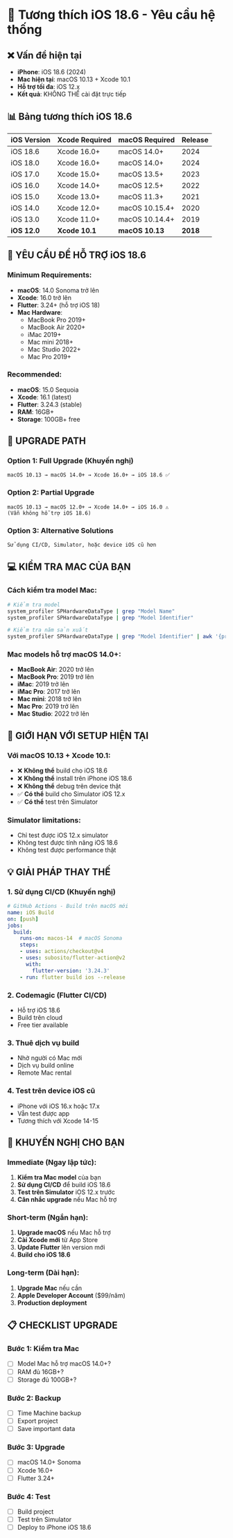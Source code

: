 # 📱 Tương thích iOS 18.6 - Yêu cầu hệ thống

## ❌ Vấn đề hiện tại
- **iPhone**: iOS 18.6 (2024)
- **Mac hiện tại**: macOS 10.13 + Xcode 10.1
- **Hỗ trợ tối đa**: iOS 12.x
- **Kết quả**: KHÔNG THỂ cài đặt trực tiếp

## 📊 Bảng tương thích iOS 18.6

| iOS Version | Xcode Required | macOS Required | Release |
|-------------|----------------|----------------|---------|
| iOS 18.6 | Xcode 16.0+ | macOS 14.0+ | 2024 |
| iOS 18.0 | Xcode 16.0+ | macOS 14.0+ | 2024 |
| iOS 17.0 | Xcode 15.0+ | macOS 13.5+ | 2023 |
| iOS 16.0 | Xcode 14.0+ | macOS 12.5+ | 2022 |
| iOS 15.0 | Xcode 13.0+ | macOS 11.3+ | 2021 |
| iOS 14.0 | Xcode 12.0+ | macOS 10.15.4+ | 2020 |
| iOS 13.0 | Xcode 11.0+ | macOS 10.14.4+ | 2019 |
| **iOS 12.0** | **Xcode 10.1** | **macOS 10.13** | **2018** |

## 🎯 YÊU CẦU ĐỂ HỖ TRỢ iOS 18.6

### Minimum Requirements:
- **macOS**: 14.0 Sonoma trở lên
- **Xcode**: 16.0 trở lên  
- **Flutter**: 3.24+ (hỗ trợ iOS 18)
- **Mac Hardware**: 
  - MacBook Pro 2019+
  - MacBook Air 2020+
  - iMac 2019+
  - Mac mini 2018+
  - Mac Studio 2022+
  - Mac Pro 2019+

### Recommended:
- **macOS**: 15.0 Sequoia
- **Xcode**: 16.1 (latest)
- **Flutter**: 3.24.3 (stable)
- **RAM**: 16GB+
- **Storage**: 100GB+ free

## 🔄 UPGRADE PATH

### Option 1: Full Upgrade (Khuyến nghị)
```
macOS 10.13 → macOS 14.0+ → Xcode 16.0+ → iOS 18.6 ✅
```

### Option 2: Partial Upgrade
```
macOS 10.13 → macOS 12.0+ → Xcode 14.0+ → iOS 16.0 ⚠️
(Vẫn không hỗ trợ iOS 18.6)
```

### Option 3: Alternative Solutions
```
Sử dụng CI/CD, Simulator, hoặc device iOS cũ hơn
```

## 💻 KIỂM TRA MAC CỦA BẠN

### Cách kiểm tra model Mac:
```bash
# Kiểm tra model
system_profiler SPHardwareDataType | grep "Model Name"
system_profiler SPHardwareDataType | grep "Model Identifier"

# Kiểm tra năm sản xuất
system_profiler SPHardwareDataType | grep "Model Identifier" | awk '{print $3}'
```

### Mac models hỗ trợ macOS 14.0+:
- **MacBook Air**: 2020 trở lên
- **MacBook Pro**: 2019 trở lên  
- **iMac**: 2019 trở lên
- **iMac Pro**: 2017 trở lên
- **Mac mini**: 2018 trở lên
- **Mac Pro**: 2019 trở lên
- **Mac Studio**: 2022 trở lên

## 🚫 GIỚI HẠN VỚI SETUP HIỆN TẠI

### Với macOS 10.13 + Xcode 10.1:
- ❌ **Không thể** build cho iOS 18.6
- ❌ **Không thể** install trên iPhone iOS 18.6
- ❌ **Không thể** debug trên device thật
- ✅ **Có thể** build cho Simulator iOS 12.x
- ✅ **Có thể** test trên Simulator

### Simulator limitations:
- Chỉ test được iOS 12.x simulator
- Không test được tính năng iOS 18.6
- Không test được performance thật

## 💡 GIẢI PHÁP THAY THẾ

### 1. Sử dụng CI/CD (Khuyến nghị)
```yaml
# GitHub Actions - Build trên macOS mới
name: iOS Build
on: [push]
jobs:
  build:
    runs-on: macos-14  # macOS Sonoma
    steps:
    - uses: actions/checkout@v4
    - uses: subosito/flutter-action@v2
      with:
        flutter-version: '3.24.3'
    - run: flutter build ios --release
```

### 2. Codemagic (Flutter CI/CD)
- Hỗ trợ iOS 18.6
- Build trên cloud
- Free tier available

### 3. Thuê dịch vụ build
- Nhờ người có Mac mới
- Dịch vụ build online
- Remote Mac rental

### 4. Test trên device iOS cũ
- iPhone với iOS 16.x hoặc 17.x
- Vẫn test được app
- Tương thích với Xcode 14-15

## 🎯 KHUYẾN NGHỊ CHO BẠN

### Immediate (Ngay lập tức):
1. **Kiểm tra Mac model** của bạn
2. **Sử dụng CI/CD** để build iOS 18.6
3. **Test trên Simulator** iOS 12.x trước
4. **Cân nhắc upgrade** nếu Mac hỗ trợ

### Short-term (Ngắn hạn):
1. **Upgrade macOS** nếu Mac hỗ trợ
2. **Cài Xcode mới** từ App Store
3. **Update Flutter** lên version mới
4. **Build cho iOS 18.6**

### Long-term (Dài hạn):
1. **Upgrade Mac** nếu cần
2. **Apple Developer Account** ($99/năm)
3. **Production deployment**

## 📋 CHECKLIST UPGRADE

### Bước 1: Kiểm tra Mac
- [ ] Model Mac hỗ trợ macOS 14.0+?
- [ ] RAM đủ 16GB+?
- [ ] Storage đủ 100GB+?

### Bước 2: Backup
- [ ] Time Machine backup
- [ ] Export project
- [ ] Save important data

### Bước 3: Upgrade
- [ ] macOS 14.0+ Sonoma
- [ ] Xcode 16.0+
- [ ] Flutter 3.24+

### Bước 4: Test
- [ ] Build project
- [ ] Test trên Simulator
- [ ] Deploy to iPhone iOS 18.6
